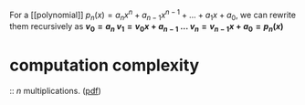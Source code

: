 For a [[polynomial]] $p_{n}(x)=a_{n}x^{n}+a_{n-1}x^{n-1}+\ldots +a_{1}x+a_{0}$, we can rewrite them recursively as
**$v_{0}=a_{n}$
$v_{1}=v_{0}x+a_{n-1}$
$\dots$
$v_{n}=v_{n-1}x+a_{0}=p_{n}(x)$**
# computation complexity 
:: $n$ multiplications.  <!--SR:!2023-03-08,3,250-->
([pdf](zotero://open-pdf/library/items/I5WT2TUR?page=9&annotation=BRVBJUT8))